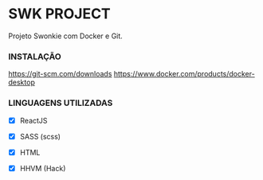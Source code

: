 # SWK PROJECT

Projeto Swonkie com Docker e Git.

### INSTALAÇÃO

https://git-scm.com/downloads
https://www.docker.com/products/docker-desktop

### LINGUAGENS UTILIZADAS

- [x] ReactJS
- [x] SASS (scss)
- [x] HTML
- [x] HHVM (Hack)

